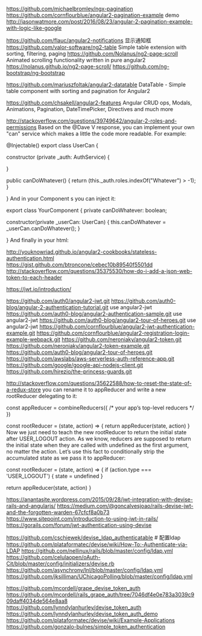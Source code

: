 https://github.com/michaelbromley/ngx-pagination    
https://github.com/cornflourblue/angular2-pagination-example   demo   http://jasonwatmore.com/post/2016/08/23/angular-2-pagination-example-with-logic-like-google

https://github.com/flauc/angular2-notifications   显示通知框
https://github.com/valor-software/ng2-table   Simple table extension with sorting, filtering, paging
https://github.com/Nolanus/ng2-page-scroll    Animated scrolling functionality written in pure angular2 https://nolanus.github.io/ng2-page-scroll/
https://github.com/ng-bootstrap/ng-bootstrap   

https://github.com/mariuszfoltak/angular2-datatable    DataTable - Simple table component with sorting and pagination for Angular2

https://github.com/chsakell/angular2-features    Angular CRUD ops, Modals, Animations, Pagination, DateTimePicker, Directives and much more




http://stackoverflow.com/questions/39749642/angular-2-roles-and-permissions
Based on the @Dave V response, you can implement your own "can" service which makes a little the code more readable. For example:

@Injectable()
export class UserCan {

  constructor (private _auth: AuthService)
  {

  }

  public canDoWhatever()
  {
    return (this._auth.roles.indexOf("Whatever") > -1);
  }

}
And in your Component s you can inject it:

export class YourComponent {
  private canDoWhatever: boolean;

  constructor(private _userCan: UserCan) {
    this.canDoWhatever = _userCan.canDoWhatever();
  }

}
And finally in your html:

<div *ngIf="canDoWhatever">


http://youknowriad.github.io/angular2-cookbooks/stateless-authentication.html
https://gist.github.com/btroncone/cebec10b89540f5501dd
http://stackoverflow.com/questions/35375530/how-do-i-add-a-json-web-token-to-each-header

https://jwt.io/introduction/

https://github.com/auth0/angular2-jwt.git
https://github.com/auth0-blog/angular-2-authentication-tutorial.git   use angular2-jwt
https://github.com/auth0-blog/angular2-authentication-sample.git    use angular2-jwt
https://github.com/auth0-blog/angular2-tour-of-heroes.git                use angular2-jwt
https://github.com/cornflourblue/angular2-jwt-authentication-example.git
https://github.com/cornflourblue/angular2-registration-login-example-webpack.git
https://github.com/neroniaky/angular2-token.git
https://github.com/neroniaky/angular2-token-example.git
https://github.com/auth0-blog/angular2-tour-of-heroes.git
https://github.com/awslabs/aws-serverless-auth-reference-app.git
https://github.com/google/google-api-nodejs-client.git
https://github.com/hirezio/the-princess-guards.git


http://stackoverflow.com/questions/35622588/how-to-reset-the-state-of-a-redux-store
you can rename it to appReducer and write a new rootReducer delegating to it:

const appReducer = combineReducers({
  /* your app’s top-level reducers */
})

const rootReducer = (state, action) => {
  return appReducer(state, action)
}
Now we just need to teach the new rootReducer to return the initial state after USER_LOGOUT action. As we know, reducers are supposed to return the initial state when they are called with undefined as the first argument, no matter the action. Let’s use this fact to conditionally strip the accumulated state as we pass it to appReducer:

 const rootReducer = (state, action) => {
  if (action.type === 'USER_LOGOUT') {
    state = undefined
  }

  return appReducer(state, action)
}


https://anantasite.wordpress.com/2015/09/28/jwt-integration-with-devise-rails-and-angularjs/
https://medium.com/@goncalvesjoao/rails-devise-jwt-and-the-forgotten-warden-67cfcf8a0b73
https://www.sitepoint.com/introduction-to-using-jwt-in-rails/
https://gorails.com/forum/jwt-authentication-using-devise

https://github.com/cschiewek/devise_ldap_authenticatable     # 配置ldap
https://github.com/plataformatec/devise/wiki/How-To:-Authenticate-via-LDAP
https://github.com/nellinux/rails/blob/master/config/ldap.yml
https://github.com/celulaopen/oAuth-Cit/blob/master/config/initializers/devise.rb
https://github.com/asynchrony/lnl/blob/master/config/ldap.yml
https://github.com/jksilliman/UChicagoPolling/blob/master/config/ldap.yml



https://github.com/mcordell/grape_devise_token_auth
https://github.com/mcordell/rails_grape_auth/tree/7046df4e0e783a3039c909daff4034de564e8aa8
https://github.com/lynndylanhurley/devise_token_auth
https://github.com/lynndylanhurley/devise_token_auth_demo
https://github.com/plataformatec/devise/wiki/Example-Applications
https://github.com/gonzalo-bulnes/simple_token_authentication
